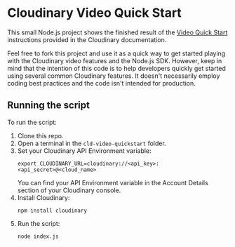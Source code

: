 # Cloudinary Video Quick Start

This small Node.js project shows the finished result of the [Video Quick Start](https://cloudinary.com/documentation/video_quick_start) instructions provided in the Cloudinary documentation.

Feel free to fork this project and use it as a quick way to get started playing with the Cloudinary video features and the Node.js SDK. However, keep in mind that the intention of this code is to help developers quickly get started using several common Cloudinary features. It doesn't necessarily employ coding best practices and the code isn't intended for production.

## Running the script

To run the script:

1. Clone this repo.
1. Open a terminal in the `cld-video-quickstart` folder.
1. Set your Cloudinary API Environment variable:
   ```
   export CLOUDINARY_URL=cloudinary://<api_key>:<api_secret>@<cloud_name>
   ```
   You can find your API Environment variable in the Account Details section of your Cloudinary console.
1. Install Cloudinary:
   ```
   npm install cloudinary
   ```
1. Run the script:
   ```
   node index.js
   ```

